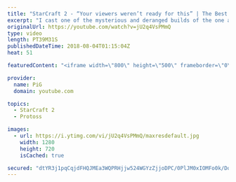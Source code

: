 ```yaml
---
title: "StarCraft 2 - “Your viewers weren’t ready for this” | The Best Episode yet?- The Florencio Files #18"
excerpt: "I cast one of the mysterious and deranged builds of the one and only Florencio, the dude that invented the proxy nexus recall rush -- Watch live at https://www.twitch.tv/x5_pig"
originalUrl: https://youtube.com/watch?v=jU2q4VsPMmQ
type: video
length: PT39M31S
publishedDateTime: 2018-08-04T01:15:04Z
heat: 51

featuredContent: "<iframe width=\"800\" height=\"500\" frameborder=\"0\" src=\"https://www.youtube.com/embed/jU2q4VsPMmQ\" allow=\"accelerometer; autoplay; encrypted-media; gyroscope; picture-in-picture\" allowfullscreen></iframe>"

provider:
  name: PiG
  domain: youtube.com

topics:
  - StarCraft 2
  - Protoss

images:
  - url: https://i.ytimg.com/vi/jU2q4VsPMmQ/maxresdefault.jpg
    width: 1280
    height: 720
    isCached: true

secured: "dtYR3j1pqCqjdFHQJMEa3WQPRHjjw524WGYzZjjoDPC/0PlJM0xIOMFo0k/DqCcjutLIgmsupnxSl2Xsis2XNQhGsIevqh4KUubAV4S8rJDrIld6ScYWvItRQQGvXKlQU4tfkdbDeWc/+begtEdW0IpM9Hgk6GsqNjXXuxzDEOQAS9DEa0IX3UyR4UfcXpRgyBa2B/gOMm4IOIJIqdy96cVd0Usn734xLDb69MybOJ2tEUjp7Ou2qBVsg8GIKQfVMdJ3BgL/dZKX32BDxnkpEycgnr2Ijz0XT5bXwKLh1Kh7AYrAM1pzDgYopiGmJoznmMtA1XRjbjy4QTay2BpXASIrqq0GTBZLKZRYxmIKPjqQN3kzxqmLLVhpx6us/CL7ZkkiCxH/APaPga0R8tvR4X6IBFr3jxpnK/tSjjEorBY=;JXAbSyFzqIqcNjhBwJD8YA=="
---
```


